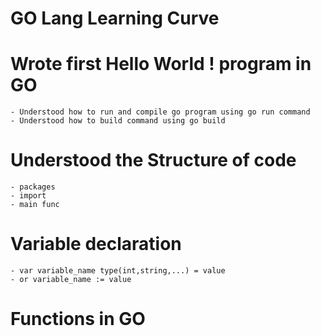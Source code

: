# GO Lang Learning Curve

# Wrote first Hello World ! program in GO
    - Understood how to run and compile go program using go run command
    - Understood how to build command using go build 
# Understood the Structure of code 
    - packages
    - import
    - main func
# Variable declaration 
    - var variable_name type(int,string,...) = value
    - or variable_name := value
# Functions in GO